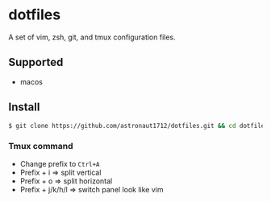 # dotfiles
A set of vim, zsh, git, and tmux configuration files.

## Supported
- macos

## Install
```bash
$ git clone https://github.com/astronaut1712/dotfiles.git && cd dotfiles && ./install.sh
```

### Tmux command
- Change prefix to `Ctrl+A`
- Prefix + i => split vertical
- Prefix + o => split horizontal
- Prefix + j/k/h/l => switch panel look like vim
